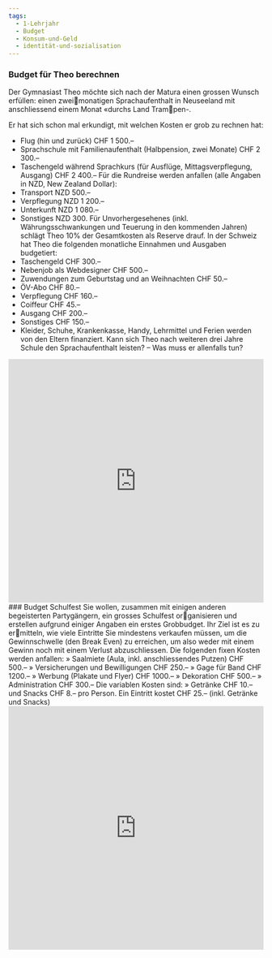 ```yaml
---
tags:
  - 1-Lehrjahr
  - Budget
  - Konsum-und-Geld
  - identität-und-sozialisation
---
```

### Budget für Theo berechnen
Der Gymnasiast Theo möchte sich nach der Matura einen grossen Wunsch erfüllen: einen zweimonatigen Sprachaufenthalt in Neuseeland mit anschliessend einem Monat «durchs Land Trampen-.

Er hat sich schon mal erkundigt, mit welchen Kosten er grob zu rechnen hat: 
- Flug (hin und zurück) CHF 1 500.–
- Sprachschule mit Familienaufenthalt (Halbpension, zwei Monate) CHF 2 300.–
- Taschengeld während Sprachkurs (für Ausflüge, Mittagsverpflegung, Ausgang) CHF 2 400.– 
Für die Rundreise werden anfallen (alle Angaben in NZD, New Zealand Dollar): 
- Transport NZD 500.–
- Verpflegung NZD 1 200.–
- Unterkunft NZD 1 080.–
- Sonstiges NZD 300.
Für Unvorhergesehenes (inkl. Währungsschwankungen und Teuerung in den kommenden Jahren) schlägt Theo 10% der Gesamtkosten als Reserve drauf.
In der Schweiz hat Theo die folgenden monatliche Einnahmen und Ausgaben budgetiert: 
- Taschengeld CHF 300.–
- Nebenjob als Webdesigner CHF 500.–
- Zuwendungen zum Geburtstag und an Weihnachten CHF 50.–
- ÖV-Abo CHF 80.–
- Verpflegung CHF 160.–
- Coiffeur CHF 45.–
- Ausgang CHF 200.–
- Sonstiges CHF 150.–
- Kleider, Schuhe, Krankenkasse, Handy, Lehrmittel und Ferien werden von den Eltern finanziert.
Kann sich Theo nach weiteren drei Jahre Schule den Sprachaufenthalt leisten? – Was muss er allenfalls tun?
<iframe width="100%" height="480px" src="https://forms.microsoft.com/Pages/ResponsePage.aspx?id=3JD3sB8inkC07KJqJT_b3gzhkYlYD0VIpERRWTmitHRUMlM2VllDMDhNRFREQkZIRVZQRFBET1M2TiQlQCNjPTEu&embed=true" frameborder="0" marginwidth="0" marginheight="0" style="border: none; max-width:100%; max-height:100vh" allowfullscreen webkitallowfullscreen mozallowfullscreen msallowfullscreen> </iframe>
### Budget Schulfest
Sie wollen, zusammen mit einigen anderen begeisterten Partygängern, ein grosses Schulfest organisieren und erstellen aufgrund einiger Angaben ein erstes Grobbudget. Ihr Ziel ist es zu ermitteln, wie viele Eintritte Sie mindestens verkaufen müssen, um die Gewinnschwelle (den Break Even) zu erreichen, um also weder mit einem Gewinn noch mit einem Verlust abzuschliessen.
Die folgenden fixen Kosten werden anfallen: 
» Saalmiete (Aula, inkl. anschliessendes Putzen) CHF 500.–
» Versicherungen und Bewilligungen CHF 250.–
» Gage für Band CHF 1200.–
» Werbung (Plakate und Flyer) CHF 1000.–
» Dekoration CHF 500.–
» Administration CHF 300.–
Die variablen Kosten sind: 
» Getränke CHF 10.– und Snacks CHF 8.– pro Person. 
Ein Eintritt kostet CHF 25.– (inkl. Getränke und Snacks)
<iframe width="100%" height="480px" src="https://forms.microsoft.com/Pages/ResponsePage.aspx?id=3JD3sB8inkC07KJqJT_b3gzhkYlYD0VIpERRWTmitHRUQUVVWDFHT1RVSjdOQ0o1OExCN0cxMFc0QiQlQCNjPTEu&embed=true" frameborder="0" marginwidth="0" marginheight="0" style="border: none; max-width:100%; max-height:100vh" allowfullscreen webkitallowfullscreen mozallowfullscreen msallowfullscreen> </iframe>

